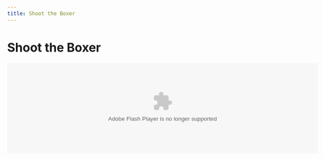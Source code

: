 ```yaml
---
title: Shoot the Boxer
---
```


# Shoot the Boxer

<object data="/media/boxer.swf" width="720" height="210" type="application/x-shockwave-flash">
  <param name="movie" value="/media/boxer.swf">
</object>

